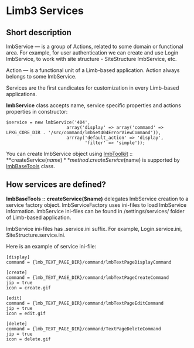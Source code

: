 # Limb3 Services
## Short description
lmbService — is a group of Actions, related to some domain or functional area. For example, for user authentication we can create and use Login lmbService, to work with site structure - SiteStructure lmbService, etc.

Action — is a functional unit of a Limb-based application. Action always belongs to some lmbService.

Services are the first candicates for customization in every Limb-based applications.

**lmbService** class accepts name, service specific properties and actions properties in constructor:

    $service = new lmbService('404', 
                           array('display' => array('command' => LPKG_CORE_DIR . '/src/command/lmbSet404ErrorViewCommand')),
                           arrray('default_action' => 'display',
                                  'filter' => 'simple'));

You can create lmbService object using [lmbToolkit](./lmb_toolkit.md) :: **createService($name)** method. createService($name) is supported by [lmbBaseTools](../../../toolkit/docs/en/toolkit/lmb_base_tools.md) class.

## How services are defined?
**lmbBaseTools :: createService($name)** delegates lmbService creation to a service factory object. lmbServiceFactory uses ini-files to load lmbService information. lmbService ini-files can be found in /settings/services/ folder of Limb-based application.

lmbService ini-files has .service.ini suffix. For example, Login.service.ini, SiteStructure.service.ini.

Here is an example of service ini-file:

    [display]
    command = {lmb_TEXT_PAGE_DIR}/command/lmbTextPageDisplayCommand

    [create]
    command = {lmb_TEXT_PAGE_DIR}/command/lmbTextPageCreateCommand
    jip = true
    icon = create.gif

    [edit]
    command = {lmb_TEXT_PAGE_DIR}/command/lmbTextPageEditCommand
    jip = true
    icon = edit.gif

    [delete]
    command = {lmb_TEXT_PAGE_DIR}/command/TextPageDeleteCommand
    jip = true
    icon = delete.gif
